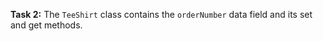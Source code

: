 **Task 2:** The `TeeShirt` class contains the `orderNumber` data field and its set and get methods.

